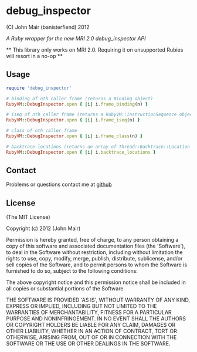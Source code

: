 debug_inspector
===============

(C) John Mair (banisterfiend) 2012

_A Ruby wrapper for the new MRI 2.0 debug\_inspector API_

** This library only works on MRI 2.0. Requiring it on unsupported Rubies will resort in a no-op **

Usage
-----

```ruby
require 'debug_inspector'

# binding of nth caller frame (returns a Binding object)
RubyVM::DebugInspector.open { |i| i.frame_binding(n) }

# iseq of nth caller frame (returns a RubyVM::InstructionSequence object)
RubyVM::DebugInspector.open { |i| i.frame_iseq(n) }

# class of nth caller frame
RubyVM::DebugInspector.open { |i| i.frame_class(n) }

# backtrace locations (returns an array of Thread::Backtrace::Location objects)
RubyVM::DebugInspector.open { |i| i.backtrace_locations }
```

Contact
-------

Problems or questions contact me at [github](http://github.com/banister)

License
-------

(The MIT License)

Copyright (c) 2012 (John Mair)

Permission is hereby granted, free of charge, to any person obtaining
a copy of this software and associated documentation files (the
'Software'), to deal in the Software without restriction, including
without limitation the rights to use, copy, modify, merge, publish,
distribute, sublicense, and/or sell copies of the Software, and to
permit persons to whom the Software is furnished to do so, subject to
the following conditions:

The above copyright notice and this permission notice shall be
included in all copies or substantial portions of the Software.

THE SOFTWARE IS PROVIDED 'AS IS', WITHOUT WARRANTY OF ANY KIND,
EXPRESS OR IMPLIED, INCLUDING BUT NOT LIMITED TO THE WARRANTIES OF
MERCHANTABILITY, FITNESS FOR A PARTICULAR PURPOSE AND NONINFRINGEMENT.
IN NO EVENT SHALL THE AUTHORS OR COPYRIGHT HOLDERS BE LIABLE FOR ANY
CLAIM, DAMAGES OR OTHER LIABILITY, WHETHER IN AN ACTION OF CONTRACT,
TORT OR OTHERWISE, ARISING FROM, OUT OF OR IN CONNECTION WITH THE
SOFTWARE OR THE USE OR OTHER DEALINGS IN THE SOFTWARE.
